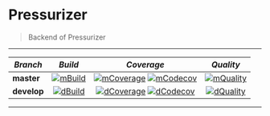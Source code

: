 # Pressurizer

> Backend of Pressurizer

---

| *Branch*    |       *Build*       |                     *Coverage*                    |        *Quality*       |
|-------------|:-------------------:|:-------------------------------------------------:|:----------------------:|
| **master**  | [![mBuild]][travis] | [![mCoverage]][mCodacy] [![mCodecov]][mCodecovio] | [![mQuality]][mCodacy] |
| **develop** | [![dBuild]][travis] | [![dCoverage]][dCodacy] [![dCodecov]][dCodecovio] | [![dQuality]][dCodacy] |

---

[travis]: https://travis-ci.com/alvr/pressurizer-server
[mCodacy]: https://app.codacy.com/project/alvr/pressurizer-server/dashboard?branchId=10737675
[dCodacy]: https://app.codacy.com/project/alvr/pressurizer-server/dashboard?branchId=10824956
[mCodecovio]: https://codecov.io/gh/alvr/pressurizer-server/branch/master
[dCodecovio]: https://codecov.io/gh/alvr/pressurizer-server/branch/develop

[mBuild]: https://img.shields.io/travis/com/alvr/pressurizer-server/master.svg "Build on master"
[dBuild]: https://img.shields.io/travis/com/alvr/pressurizer-server/develop.svg "Build on develop"
[mCoverage]: https://img.shields.io/codacy/coverage/e503dabc76eb4aa8adbe512495373e74/master.svg "Coverage on master"
[dCoverage]: https://img.shields.io/codacy/coverage/e503dabc76eb4aa8adbe512495373e74/develop.svg "Coverage on develop"
[mQuality]: https://img.shields.io/codacy/grade/e503dabc76eb4aa8adbe512495373e74/master.svg "Quality on master"
[dQuality]: https://img.shields.io/codacy/grade/e503dabc76eb4aa8adbe512495373e74/develop.svg "Quality on develop"
[mCodecov]: https://img.shields.io/codecov/c/github/alvr/pressurizer-server/master.svg "Coverage on master"
[dCodecov]: https://img.shields.io/codecov/c/github/alvr/pressurizer-server/develop.svg "Coverage on develop"